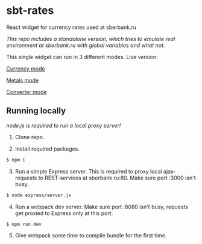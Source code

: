 # sbt-rates
React widget for currency rates used at sberbank.ru


*This repo includes a standalone version, which tries to emulate real environment at sberbank.ru with global variables and what not.*

This single widget can run in 3 different modes. Live version:

[Currency mode](http://www.sberbank.ru/ru/quotes/currencies)

[Metals mode](http://www.sberbank.ru/ru/quotes/currencies)

[Converter mode](http://www.sberbank.ru/ru/quotes/currencies)

## Running locally

*node.js is required to run a local proxy server!*

1. Clone repo.

2. Install required packages.
```bash
$ npm i
```

3. Run a simple Express server. This is required to proxy local ajax-requests to REST-services at sberbank.ru:80. Make sure port :3000 isn't busy.
```bash
$ node express/server.js
```

4. Run a webpack dev server. Make sure port :8080 isn't busy, requests get proxied to Express only at this port.
```bash
$ npm run dev
```

5. Give webpack some time to compile bundle for the first time.